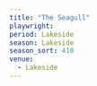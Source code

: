 ```yaml
---
title: "The Seagull"
playwright:
period: Lakeside
season: Lakeside
season_sort: 410
venue:
  - Lakeside
---
```

